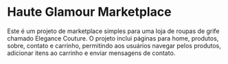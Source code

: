 # Haute Glamour Marketplace
Este é um projeto de marketplace simples para uma loja de roupas de grife chamado Elegance Couture. 
O projeto inclui páginas para home, produtos, sobre, contato e carrinho, permitindo aos usuários navegar pelos produtos, 
adicionar itens ao carrinho e enviar mensagens de contato.
